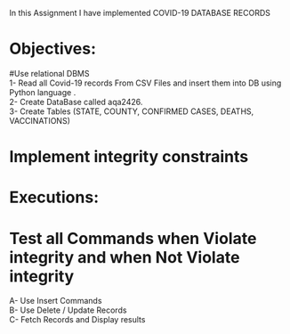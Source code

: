 In this Assignment I have implemented COVID-19 DATABASE RECORDS<br />
# Objectives:<br />
#Use relational DBMS<br />
1- Read all Covid-19 records From CSV Files and insert them into DB using Python language .<br />
 2- Create DataBase called aqa2426.<br />
 3- Create Tables (STATE, COUNTY, CONFIRMED CASES, DEATHS, VACCINATIONS)<br />
# Implement integrity constraints<br />
# Executions:<br />
# Test all Commands when Violate integrity and when Not Violate integrity <br />
A- Use Insert Commands<br />
B- Use Delete / Update Records<br />
C- Fetch Records and Display results<br />

